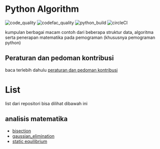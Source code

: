 # Python Algorithm

![code_quality](https://img.shields.io/lgtm/grade/python/github/bellshade/PythonAlgorithm?label=Code%20Quality&style=for-the-badge)
![codefac_quality](https://img.shields.io/codefactor/grade/github/bellshade/PythonAlgorithm/main?label=code%20factor&style=for-the-badge)
![python_build](https://img.shields.io/github/workflow/status/bellshade/PythonAlgorithm/python%20testing?label=python%20testing&style=for-the-badge)
![circleCI](https://img.shields.io/circleci/build/github/bellshade/PythonAlgorithm/main?label=Circle%20CI&style=for-the-badge)

kumpulan berbagai macam contoh dari beberapa struktur data, algoritma serta penerapan matematika pada pemograman (khususnya pemograman python)

## Peraturan dan pedoman kontribusi
baca terlebih dahulu [peraturan dan pedoman kontribusi](CONTRIBUTING.md)

# List
list dari repositori bisa dilihat dibawah ini

## analisis matematika
- [bisection](arithmetic_analysis/bisection.py)
- [gaussian_elimination](arithmetic_analysis/gaussian_elimination.py)
- [static equilibrium](arithmetic_analysis/in_static_equilibrium.py)
